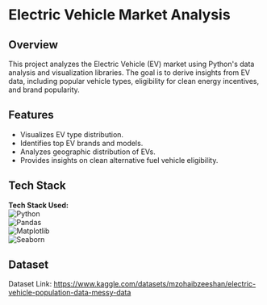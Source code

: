 # Electric Vehicle Market Analysis

## Overview
This project analyzes the Electric Vehicle (EV) market using Python's data analysis and visualization libraries. The goal is to derive insights from EV data, including popular vehicle types, eligibility for clean energy incentives, and brand popularity.

## Features
- Visualizes EV type distribution.
- Identifies top EV brands and models.
- Analyzes geographic distribution of EVs.
- Provides insights on clean alternative fuel vehicle eligibility.

## Tech Stack
**Tech Stack Used:**  
![Python](https://img.shields.io/badge/-Python-3776AB?style=for-the-badge&logo=python&logoColor=white)  
![Pandas](https://img.shields.io/badge/-Pandas-150458?style=for-the-badge&logo=pandas&logoColor=white)  
![Matplotlib](https://img.shields.io/badge/-Matplotlib-11557C?style=for-the-badge&logo=matplotlib&logoColor=white)  
![Seaborn](https://img.shields.io/badge/-Seaborn-00B4D8?style=for-the-badge&logo=seaborn&logoColor=white)

## Dataset
Dataset Link: https://www.kaggle.com/datasets/mzohaibzeeshan/electric-vehicle-population-data-messy-data 
